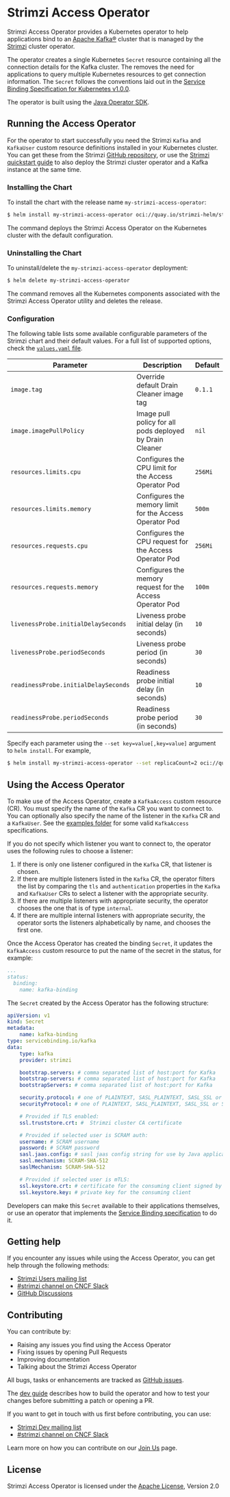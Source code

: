 # Strimzi Access Operator

Strimzi Access Operator provides a Kubernetes operator to help applications bind to an [Apache Kafka®](https://kafka.apache.org) cluster that is managed by the [Strimzi](https://strimzi.io) cluster operator.

The operator creates a single Kubernetes `Secret` resource containing all the connection details for the Kafka cluster.
The removes the need for applications to query multiple Kubernetes resources to get connection information.
The `Secret` follows the conventions laid out in the [Service Binding Specification for Kubernetes v1.0.0](https://servicebinding.io/spec/core/1.0.0/).

The operator is built using the [Java Operator SDK](https://github.com/java-operator-sdk/java-operator-sdk).

## Running the Access Operator

For the operator to start successfully you need the Strimzi `Kafka` and `KafkaUser` custom resource definitions installed in your Kubernetes cluster.
You can get these from the Strimzi [GitHub repository](https://github.com/strimzi/strimzi-kafka-operator/tree/main/install/cluster-operator),
or use the [Strimzi quickstart guide](https://strimzi.io/quickstarts/) to also deploy the Strimzi cluster operator and a Kafka instance at the same time.

### Installing the Chart

To install the chart with the release name `my-strimzi-access-operator`:

```bash
$ helm install my-strimzi-access-operator oci://quay.io/strimzi-helm/strimzi-access-operator
```

The command deploys the Strimzi Access Operator on the Kubernetes cluster with the default configuration.

### Uninstalling the Chart

To uninstall/delete the `my-strimzi-access-operator` deployment:

```bash
$ helm delete my-strimzi-access-operator
```

The command removes all the Kubernetes components associated with the Strimzi Access Operator utility and deletes the release.

### Configuration

The following table lists some available configurable parameters of the Strimzi chart and their default values.
For a full list of supported options, check the [`values.yaml` file](./values.yaml).

| Parameter                            | Description                                               | Default  |
|--------------------------------------|-----------------------------------------------------------|----------|
| `image.tag`                          | Override default Drain Cleaner image tag                  | `0.1.1` |
| `image.imagePullPolicy`              | Image pull policy for all pods deployed by Drain Cleaner  | `nil`    |
| `resources.limits.cpu`               | Configures the CPU limit for the Access Operator Pod      | `256Mi`  |
| `resources.limits.memory`            | Configures the memory limit for the Access Operator Pod   | `500m`   |
| `resources.requests.cpu`             | Configures the CPU request for the Access Operator Pod    | `256Mi`  |
| `resources.requests.memory`          | Configures the memory request for the Access Operator Pod | `100m`   |
| `livenessProbe.initialDelaySeconds`  | Liveness probe initial delay (in seconds)                 | `10`     |
| `livenessProbe.periodSeconds`        | Liveness probe period (in seconds)                        | `30`     |
| `readinessProbe.initialDelaySeconds` | Readiness probe initial delay (in seconds)                | `10`     |
| `readinessProbe.periodSeconds`       | Readiness probe period (in seconds)                       | `30`     |

Specify each parameter using the `--set key=value[,key=value]` argument to `helm install`. For example,

```bash
$ helm install my-strimzi-access-operator --set replicaCount=2 oci://quay.io/strimzi-helm/strimzi-access-operator
```

## Using the Access Operator

To make use of the Access Operator, create a `KafkaAccess` custom resource (CR).
You must specify the name of the `Kafka` CR you want to connect to.
You can optionally also specify the name of the listener in the `Kafka` CR and a `KafkaUser`.
See the [examples folder](https://github.com/strimzi/kafka-access-operator/tree/main/examples) for some valid `KafkaAccess` specifications.

If you do not specify which listener you want to connect to, the operator uses the following rules to choose a listener:
1. If there is only one listener configured in the `Kafka` CR, that listener is chosen.
2. If there are multiple listeners listed in the `Kafka` CR, the operator filters the list by comparing the `tls` and `authentication` properties in the `Kafka` and `KafkaUser` CRs to select a listener with the appropriate security.
3. If there are multiple listeners with appropriate security, the operator chooses the one that is of type `internal`.
4. If there are multiple internal listeners with appropriate security, the operator sorts the listeners alphabetically by name, and chooses the first one.

Once the Access Operator has created the binding `Secret`, it updates the `KafkaAccess` custom resource to put the name of the secret in the status, for example:

```yaml
...
status:
  binding:
    name: kafka-binding
```

The `Secret` created by the Access Operator has the following structure:

```yaml
apiVersion: v1
kind: Secret
metadata:
    name: kafka-binding
type: servicebinding.io/kafka
data:
    type: kafka
    provider: strimzi

    bootstrap.servers: # comma separated list of host:port for Kafka
    bootstrap-servers: # comma separated list of host:port for Kafka
    bootstrapServers: # comma separated list of host:port for Kafka

    security.protocol: # one of PLAINTEXT, SASL_PLAINTEXT, SASL_SSL or SSL
    securityProtocol: # one of PLAINTEXT, SASL_PLAINTEXT, SASL_SSL or SSL

    # Provided if TLS enabled:
    ssl.truststore.crt: #  Strimzi cluster CA certificate

    # Provided if selected user is SCRAM auth:
    username: # SCRAM username
    password: # SCRAM password
    sasl.jaas.config: # sasl jaas config string for use by Java applications
    sasl.mechanism: SCRAM-SHA-512
    saslMechanism: SCRAM-SHA-512

    # Provided if selected user is mTLS:
    ssl.keystore.crt: # certificate for the consuming client signed by the clients' CA
    ssl.keystore.key: # private key for the consuming client
```

Developers can make this `Secret` available to their applications themselves, or use an operator that implements the [Service Binding specification](https://servicebinding.io/spec/core/1.0.0/) to do it.

## Getting help

If you encounter any issues while using the Access Operator, you can get help through the following methods:

- [Strimzi Users mailing list](https://lists.cncf.io/g/cncf-strimzi-users/topics)
- [#strimzi channel on CNCF Slack](https://slack.cncf.io/)
- [GitHub Discussions](https://github.com/orgs/strimzi/discussions)

## Contributing

You can contribute by:
- Raising any issues you find using the Access Operator
- Fixing issues by opening Pull Requests
- Improving documentation
- Talking about the Strimzi Access Operator

All bugs, tasks or enhancements are tracked as [GitHub issues](https://github.com/strimzi/kafka-access-operator/issues).

The [dev guide](https://github.com/strimzi/kafka-access-operator/blob/main/development-docs/DEV_GUIDE.md) describes how to build the operator and how to test your changes before submitting a patch or opening a PR.

If you want to get in touch with us first before contributing, you can use:

- [Strimzi Dev mailing list](https://lists.cncf.io/g/cncf-strimzi-dev/topics)
- [#strimzi channel on CNCF Slack](https://slack.cncf.io/)

Learn more on how you can contribute on our [Join Us](https://strimzi.io/join-us/) page.

## License

Strimzi Access Operator is licensed under the [Apache License](./LICENSE), Version 2.0
